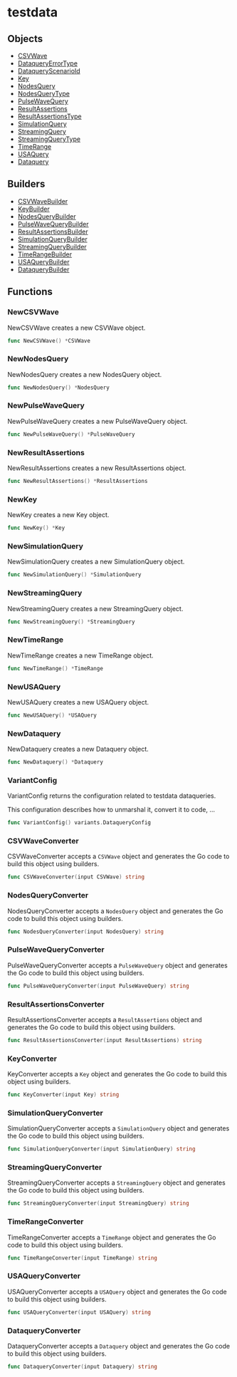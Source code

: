 # <span class="badge package-variant-dataquery"></span> testdata

## Objects

 * <span class="badge object-type-struct"></span> [CSVWave](./object-CSVWave.md)
 * <span class="badge object-type-enum"></span> [DataqueryErrorType](./object-DataqueryErrorType.md)
 * <span class="badge object-type-enum"></span> [DataqueryScenarioId](./object-DataqueryScenarioId.md)
 * <span class="badge object-type-struct"></span> [Key](./object-Key.md)
 * <span class="badge object-type-struct"></span> [NodesQuery](./object-NodesQuery.md)
 * <span class="badge object-type-enum"></span> [NodesQueryType](./object-NodesQueryType.md)
 * <span class="badge object-type-struct"></span> [PulseWaveQuery](./object-PulseWaveQuery.md)
 * <span class="badge object-type-struct"></span> [ResultAssertions](./object-ResultAssertions.md)
 * <span class="badge object-type-enum"></span> [ResultAssertionsType](./object-ResultAssertionsType.md)
 * <span class="badge object-type-struct"></span> [SimulationQuery](./object-SimulationQuery.md)
 * <span class="badge object-type-struct"></span> [StreamingQuery](./object-StreamingQuery.md)
 * <span class="badge object-type-enum"></span> [StreamingQueryType](./object-StreamingQueryType.md)
 * <span class="badge object-type-struct"></span> [TimeRange](./object-TimeRange.md)
 * <span class="badge object-type-struct"></span> [USAQuery](./object-USAQuery.md)
 * <span class="badge object-type-struct"></span> [Dataquery](./object-Dataquery.md)
## Builders

 * <span class="badge builder"></span> [CSVWaveBuilder](./builder-CSVWaveBuilder.md)
 * <span class="badge builder"></span> [KeyBuilder](./builder-KeyBuilder.md)
 * <span class="badge builder"></span> [NodesQueryBuilder](./builder-NodesQueryBuilder.md)
 * <span class="badge builder"></span> [PulseWaveQueryBuilder](./builder-PulseWaveQueryBuilder.md)
 * <span class="badge builder"></span> [ResultAssertionsBuilder](./builder-ResultAssertionsBuilder.md)
 * <span class="badge builder"></span> [SimulationQueryBuilder](./builder-SimulationQueryBuilder.md)
 * <span class="badge builder"></span> [StreamingQueryBuilder](./builder-StreamingQueryBuilder.md)
 * <span class="badge builder"></span> [TimeRangeBuilder](./builder-TimeRangeBuilder.md)
 * <span class="badge builder"></span> [USAQueryBuilder](./builder-USAQueryBuilder.md)
 * <span class="badge builder"></span> [DataqueryBuilder](./builder-DataqueryBuilder.md)
## Functions

### <span class="badge function"></span> NewCSVWave

NewCSVWave creates a new CSVWave object.

```go
func NewCSVWave() *CSVWave
```

### <span class="badge function"></span> NewNodesQuery

NewNodesQuery creates a new NodesQuery object.

```go
func NewNodesQuery() *NodesQuery
```

### <span class="badge function"></span> NewPulseWaveQuery

NewPulseWaveQuery creates a new PulseWaveQuery object.

```go
func NewPulseWaveQuery() *PulseWaveQuery
```

### <span class="badge function"></span> NewResultAssertions

NewResultAssertions creates a new ResultAssertions object.

```go
func NewResultAssertions() *ResultAssertions
```

### <span class="badge function"></span> NewKey

NewKey creates a new Key object.

```go
func NewKey() *Key
```

### <span class="badge function"></span> NewSimulationQuery

NewSimulationQuery creates a new SimulationQuery object.

```go
func NewSimulationQuery() *SimulationQuery
```

### <span class="badge function"></span> NewStreamingQuery

NewStreamingQuery creates a new StreamingQuery object.

```go
func NewStreamingQuery() *StreamingQuery
```

### <span class="badge function"></span> NewTimeRange

NewTimeRange creates a new TimeRange object.

```go
func NewTimeRange() *TimeRange
```

### <span class="badge function"></span> NewUSAQuery

NewUSAQuery creates a new USAQuery object.

```go
func NewUSAQuery() *USAQuery
```

### <span class="badge function"></span> NewDataquery

NewDataquery creates a new Dataquery object.

```go
func NewDataquery() *Dataquery
```

### <span class="badge function"></span> VariantConfig

VariantConfig returns the configuration related to testdata dataqueries.

This configuration describes how to unmarshal it, convert it to code, …

```go
func VariantConfig() variants.DataqueryConfig
```

### <span class="badge function"></span> CSVWaveConverter

CSVWaveConverter accepts a `CSVWave` object and generates the Go code to build this object using builders.

```go
func CSVWaveConverter(input CSVWave) string
```

### <span class="badge function"></span> NodesQueryConverter

NodesQueryConverter accepts a `NodesQuery` object and generates the Go code to build this object using builders.

```go
func NodesQueryConverter(input NodesQuery) string
```

### <span class="badge function"></span> PulseWaveQueryConverter

PulseWaveQueryConverter accepts a `PulseWaveQuery` object and generates the Go code to build this object using builders.

```go
func PulseWaveQueryConverter(input PulseWaveQuery) string
```

### <span class="badge function"></span> ResultAssertionsConverter

ResultAssertionsConverter accepts a `ResultAssertions` object and generates the Go code to build this object using builders.

```go
func ResultAssertionsConverter(input ResultAssertions) string
```

### <span class="badge function"></span> KeyConverter

KeyConverter accepts a `Key` object and generates the Go code to build this object using builders.

```go
func KeyConverter(input Key) string
```

### <span class="badge function"></span> SimulationQueryConverter

SimulationQueryConverter accepts a `SimulationQuery` object and generates the Go code to build this object using builders.

```go
func SimulationQueryConverter(input SimulationQuery) string
```

### <span class="badge function"></span> StreamingQueryConverter

StreamingQueryConverter accepts a `StreamingQuery` object and generates the Go code to build this object using builders.

```go
func StreamingQueryConverter(input StreamingQuery) string
```

### <span class="badge function"></span> TimeRangeConverter

TimeRangeConverter accepts a `TimeRange` object and generates the Go code to build this object using builders.

```go
func TimeRangeConverter(input TimeRange) string
```

### <span class="badge function"></span> USAQueryConverter

USAQueryConverter accepts a `USAQuery` object and generates the Go code to build this object using builders.

```go
func USAQueryConverter(input USAQuery) string
```

### <span class="badge function"></span> DataqueryConverter

DataqueryConverter accepts a `Dataquery` object and generates the Go code to build this object using builders.

```go
func DataqueryConverter(input Dataquery) string
```

